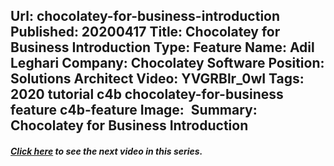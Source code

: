 Url: chocolatey-for-business-introduction
Published: 20200417
Title: Chocolatey for Business Introduction
Type: Feature
Name: Adil Leghari
Company: Chocolatey Software
Position: Solutions Architect
Video: YVGRBlr_0wI
Tags: 2020 tutorial c4b chocolatey-for-business feature c4b-feature
Image: <img class="lazy" src="data:image/gif;base64,R0lGODlhAQABAIAAAAAAAP///yH5BAEAAAAALAAAAAABAAEAAAIBRAA7" data-src="/content/images/videos/04-01.jpg" alt="Chocolatey for Business Introduction" title="Chocolatey for Business Introduction" />
Summary: Chocolatey for Business Introduction
---
<h5 class="text-center"><a href="/resources/features/chocolatey-for-business-why-chocolatey">Click here</a> to see the next video in this series.</h5>